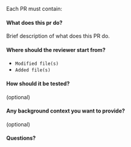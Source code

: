 Each PR must contain:
#### What does this pr do?
Brief description of what does this PR do.

#### Where should the reviewer start from?
* `Modified file(s)`
* `Added file(s)`

#### How should it be tested? 
(optional)

#### Any background context you want to provide?
(optional)

#### Questions?